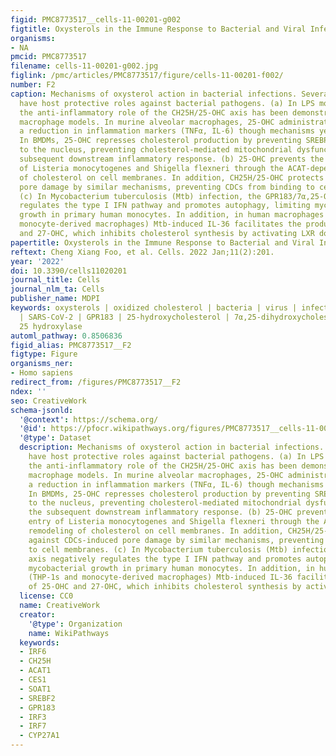 ```yaml
---
figid: PMC8773517__cells-11-00201-g002
figtitle: Oxysterols in the Immune Response to Bacterial and Viral Infections
organisms:
- NA
pmcid: PMC8773517
filename: cells-11-00201-g002.jpg
figlink: /pmc/articles/PMC8773517/figure/cells-11-00201-f002/
number: F2
caption: Mechanisms of oxysterol action in bacterial infections. Several oxysterols
  have host protective roles against bacterial pathogens. (a) In LPS models of infection,
  the anti-inflammatory role of the CH25H/25-OHC axis has been demonstrated in several
  macrophage models. In murine alveolar macrophages, 25-OHC administration led to
  a reduction in inflammation markers (TNFα, IL-6) though mechanisms yet to be elucidated.
  In BMDMs, 25-OHC represses cholesterol production by preventing SREBP2 translocation
  to the nucleus, preventing cholesterol-mediated mitochondrial dysfunction and the
  subsequent downstream inflammatory response. (b) 25-OHC prevents the bacterial entry
  of Listeria monocytogenes and Shigella flexneri through the ACAT-dependent remodeling
  of cholesterol on cell membranes. In addition, CH25H/25-OHC protects against CDCs-induced
  pore damage by similar mechanisms, preventing CDCs from binding to cell membranes.
  (c) In Mycobacterium tuberculosis (Mtb) infection, the GPR183/7α,25-OHC axis negatively
  regulates the type I IFN pathway and promotes autophagy, limiting mycobacterial
  growth in primary human monocytes. In addition, in human macrophages (THP-1s and
  monocyte-derived macrophages) Mtb-induced IL-36 facilitates the production of 25-OHC
  and 27-OHC, which inhibits cholesterol synthesis by activating LXR downstream.
papertitle: Oxysterols in the Immune Response to Bacterial and Viral Infections.
reftext: Cheng Xiang Foo, et al. Cells. 2022 Jan;11(2):201.
year: '2022'
doi: 10.3390/cells11020201
journal_title: Cells
journal_nlm_ta: Cells
publisher_name: MDPI
keywords: oxysterols | oxidized cholesterol | bacteria | virus | infection | M. tuberculosis
  | SARS-CoV-2 | GPR183 | 25-hydroxycholesterol | 7α,25-dihydroxycholesterol | cholesterol
  25 hydroxylase
automl_pathway: 0.8506836
figid_alias: PMC8773517__F2
figtype: Figure
organisms_ner:
- Homo sapiens
redirect_from: /figures/PMC8773517__F2
ndex: ''
seo: CreativeWork
schema-jsonld:
  '@context': https://schema.org/
  '@id': https://pfocr.wikipathways.org/figures/PMC8773517__cells-11-00201-g002.html
  '@type': Dataset
  description: Mechanisms of oxysterol action in bacterial infections. Several oxysterols
    have host protective roles against bacterial pathogens. (a) In LPS models of infection,
    the anti-inflammatory role of the CH25H/25-OHC axis has been demonstrated in several
    macrophage models. In murine alveolar macrophages, 25-OHC administration led to
    a reduction in inflammation markers (TNFα, IL-6) though mechanisms yet to be elucidated.
    In BMDMs, 25-OHC represses cholesterol production by preventing SREBP2 translocation
    to the nucleus, preventing cholesterol-mediated mitochondrial dysfunction and
    the subsequent downstream inflammatory response. (b) 25-OHC prevents the bacterial
    entry of Listeria monocytogenes and Shigella flexneri through the ACAT-dependent
    remodeling of cholesterol on cell membranes. In addition, CH25H/25-OHC protects
    against CDCs-induced pore damage by similar mechanisms, preventing CDCs from binding
    to cell membranes. (c) In Mycobacterium tuberculosis (Mtb) infection, the GPR183/7α,25-OHC
    axis negatively regulates the type I IFN pathway and promotes autophagy, limiting
    mycobacterial growth in primary human monocytes. In addition, in human macrophages
    (THP-1s and monocyte-derived macrophages) Mtb-induced IL-36 facilitates the production
    of 25-OHC and 27-OHC, which inhibits cholesterol synthesis by activating LXR downstream.
  license: CC0
  name: CreativeWork
  creator:
    '@type': Organization
    name: WikiPathways
  keywords:
  - IRF6
  - CH25H
  - ACAT1
  - CES1
  - SOAT1
  - SREBF2
  - GPR183
  - IRF3
  - IRF7
  - CYP27A1
---
```

